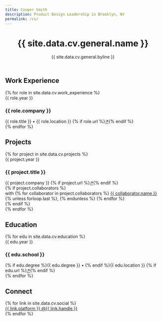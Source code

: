```yaml
---
title: Cooper Smith
description: Product Design Leadership in Brooklyn, NY
permalink: /cv/
---
```


<div class="cv-container">
  <header class="cv-header">
    <h1>{{ site.data.cv.general.name }}</h1>
    <p class="byline">{{ site.data.cv.general.byline }}</p>
  </header>

  <section class="work-experience">
    <h2>Work Experience</h2>
    {% for role in site.data.cv.work_experience %}
      <div class="entry">
        <div class="year">{{ role.year }}</div>
        <div class="content">
          <h3>{{ role.company }}</h3>
          <div class="meta">
            {{ role.title }} • {{ role.location }}
            {% if role.url %}<a href="{{ role.url }}" class="external-link" target="_blank">↗</a>{% endif %}
          </div>
        </div>
      </div>
    {% endfor %}
  </section>

  <section class="projects">
    <h2>Projects</h2>
    {% for project in site.data.cv.projects %}
      <div class="entry">
        <div class="year">{{ project.year }}</div>
        <div class="content">
          <h3>{{ project.title }}</h3>
          <div class="meta">
            {{ project.company }}
            {% if project.url %}<a href="{{ project.url }}" class="external-link" target="_blank">↗</a>{% endif %}
          </div>
          {% if project.collaborators %}
            <div class="collaborators">
              with 
              {% for collaborator in project.collaborators %}
                <a href="{{ collaborator.url }}" class="external-link" target="_blank">{{ collaborator.name }}</a>{% unless forloop.last %}, {% endunless %}
              {% endfor %}
            </div>
          {% endif %}
        </div>
      </div>
    {% endfor %}
  </section>

  <section class="education">
    <h2>Education</h2>
    {% for edu in site.data.cv.education %}
      <div class="entry">
        <div class="year">{{ edu.year }}</div>
        <div class="content">
          <h3>{{ edu.school }}</h3>
          <div class="meta">
            {% if edu.degree %}{{ edu.degree }} • {% endif %}{{ edu.location }}
            {% if edu.url %}<a href="{{ edu.url }}" class="external-link" target="_blank">↗</a>{% endif %}
          </div>
        </div>
      </div>
    {% endfor %}
  </section>

  <section class="social">
    <h2>Connect</h2>
    {% for link in site.data.cv.social %}
      <div class="entry">
        <div class="year"></div>
        <div class="content">
          <a href="{{ link.url }}" class="external-link" target="_blank">
            {{ link.platform }}
            <span class="handle">@{{ link.handle }}</span>
          </a>
        </div>
      </div>
    {% endfor %}
  </section>
</div> 
